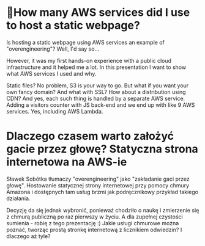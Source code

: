 # How many AWS services did I use to host a static webpage?

Is hosting a static webpage using AWS services an example of "overengineering"? Well, I'd say so…

However, it was my first hands-on experience with a public cloud infrastructure and it helped me a lot. In this presentation I want to show what AWS services I used and why.

Static files? No problem, S3 is your way to go.
But what if you want your own fancy domain? And what with SSL? How about a distribution using CDN? And yes, each such thing is handled by a separate AWS service. Adding a visitors counter with JS back-end and we end up with like 9 AWS services.
Yes, including AWS Lambda.

# Dlaczego czasem warto założyć gacie przez głowę? Statyczna strona internetowa na AWS-ie

Sławek Sobótka tłumaczy "overengineering" jako "zakładanie gaci przez głowę". Hostowanie statycznej strony internetowej przy pomocy chmury Amazona i dostępnych tam usług brzmi jak podręcznikowy przykład takiego działania.

Decyzję da się jednak wybronić, ponieważ chodziło o naukę i zmierzenie się z chmurą publiczną po raz pierwszy w życiu. A dla zupełnej czystości sumienia - robię z tego prezentację :)
Jakie usługi chmurowe można poznać, tworząc prostą stronkę internetową z licznikiem odwiedzin? I dlaczego aż tyle?
